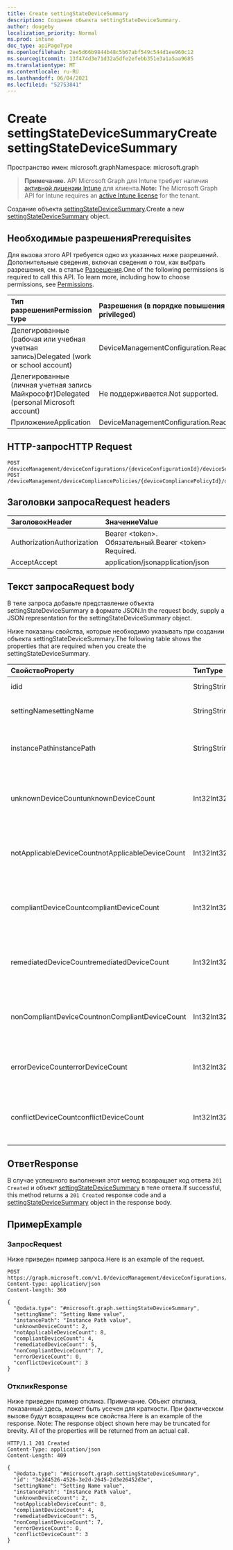 ```yaml
---
title: Create settingStateDeviceSummary
description: Создание объекта settingStateDeviceSummary.
author: dougeby
localization_priority: Normal
ms.prod: intune
doc_type: apiPageType
ms.openlocfilehash: 2ee5d66b9844b48c5b67abf549c544d1ee960c12
ms.sourcegitcommit: 13f474d3e71d32a5dfe2efebb351e3a1a5aa9685
ms.translationtype: MT
ms.contentlocale: ru-RU
ms.lasthandoff: 06/04/2021
ms.locfileid: "52753841"
---
```

# <a name="create-settingstatedevicesummary"></a><span data-ttu-id="0e0b6-103">Create settingStateDeviceSummary</span><span class="sxs-lookup"><span data-stu-id="0e0b6-103">Create settingStateDeviceSummary</span></span>

<span data-ttu-id="0e0b6-104">Пространство имен: microsoft.graph</span><span class="sxs-lookup"><span data-stu-id="0e0b6-104">Namespace: microsoft.graph</span></span>

> <span data-ttu-id="0e0b6-105">**Примечание.** API Microsoft Graph для Intune требует наличия [активной лицензии Intune](https://go.microsoft.com/fwlink/?linkid=839381) для клиента.</span><span class="sxs-lookup"><span data-stu-id="0e0b6-105">**Note:** The Microsoft Graph API for Intune requires an [active Intune license](https://go.microsoft.com/fwlink/?linkid=839381) for the tenant.</span></span>

<span data-ttu-id="0e0b6-106">Создание объекта [settingStateDeviceSummary](../resources/intune-deviceconfig-settingstatedevicesummary.md).</span><span class="sxs-lookup"><span data-stu-id="0e0b6-106">Create a new [settingStateDeviceSummary](../resources/intune-deviceconfig-settingstatedevicesummary.md) object.</span></span>

## <a name="prerequisites"></a><span data-ttu-id="0e0b6-107">Необходимые разрешения</span><span class="sxs-lookup"><span data-stu-id="0e0b6-107">Prerequisites</span></span>
<span data-ttu-id="0e0b6-p101">Для вызова этого API требуется одно из указанных ниже разрешений. Дополнительные сведения, включая сведения о том, как выбрать разрешения, см. в статье [Разрешения](/graph/permissions-reference).</span><span class="sxs-lookup"><span data-stu-id="0e0b6-p101">One of the following permissions is required to call this API. To learn more, including how to choose permissions, see [Permissions](/graph/permissions-reference).</span></span>

|<span data-ttu-id="0e0b6-110">Тип разрешения</span><span class="sxs-lookup"><span data-stu-id="0e0b6-110">Permission type</span></span>|<span data-ttu-id="0e0b6-111">Разрешения (в порядке повышения привилегий)</span><span class="sxs-lookup"><span data-stu-id="0e0b6-111">Permissions (from least to most privileged)</span></span>|
|:---|:---|
|<span data-ttu-id="0e0b6-112">Делегированные (рабочая или учебная учетная запись)</span><span class="sxs-lookup"><span data-stu-id="0e0b6-112">Delegated (work or school account)</span></span>|<span data-ttu-id="0e0b6-113">DeviceManagementConfiguration.ReadWrite.All</span><span class="sxs-lookup"><span data-stu-id="0e0b6-113">DeviceManagementConfiguration.ReadWrite.All</span></span>|
|<span data-ttu-id="0e0b6-114">Делегированные (личная учетная запись Майкрософт)</span><span class="sxs-lookup"><span data-stu-id="0e0b6-114">Delegated (personal Microsoft account)</span></span>|<span data-ttu-id="0e0b6-115">Не поддерживается.</span><span class="sxs-lookup"><span data-stu-id="0e0b6-115">Not supported.</span></span>|
|<span data-ttu-id="0e0b6-116">Приложение</span><span class="sxs-lookup"><span data-stu-id="0e0b6-116">Application</span></span>|<span data-ttu-id="0e0b6-117">DeviceManagementConfiguration.ReadWrite.All</span><span class="sxs-lookup"><span data-stu-id="0e0b6-117">DeviceManagementConfiguration.ReadWrite.All</span></span>|

## <a name="http-request"></a><span data-ttu-id="0e0b6-118">HTTP-запрос</span><span class="sxs-lookup"><span data-stu-id="0e0b6-118">HTTP Request</span></span>
<!-- {
  "blockType": "ignored"
}
-->
``` http
POST /deviceManagement/deviceConfigurations/{deviceConfigurationId}/deviceSettingStateSummaries
POST /deviceManagement/deviceCompliancePolicies/{deviceCompliancePolicyId}/deviceSettingStateSummaries
```

## <a name="request-headers"></a><span data-ttu-id="0e0b6-119">Заголовки запроса</span><span class="sxs-lookup"><span data-stu-id="0e0b6-119">Request headers</span></span>
|<span data-ttu-id="0e0b6-120">Заголовок</span><span class="sxs-lookup"><span data-stu-id="0e0b6-120">Header</span></span>|<span data-ttu-id="0e0b6-121">Значение</span><span class="sxs-lookup"><span data-stu-id="0e0b6-121">Value</span></span>|
|:---|:---|
|<span data-ttu-id="0e0b6-122">Authorization</span><span class="sxs-lookup"><span data-stu-id="0e0b6-122">Authorization</span></span>|<span data-ttu-id="0e0b6-123">Bearer &lt;token&gt;. Обязательный.</span><span class="sxs-lookup"><span data-stu-id="0e0b6-123">Bearer &lt;token&gt; Required.</span></span>|
|<span data-ttu-id="0e0b6-124">Accept</span><span class="sxs-lookup"><span data-stu-id="0e0b6-124">Accept</span></span>|<span data-ttu-id="0e0b6-125">application/json</span><span class="sxs-lookup"><span data-stu-id="0e0b6-125">application/json</span></span>|

## <a name="request-body"></a><span data-ttu-id="0e0b6-126">Текст запроса</span><span class="sxs-lookup"><span data-stu-id="0e0b6-126">Request body</span></span>
<span data-ttu-id="0e0b6-127">В теле запроса добавьте представление объекта settingStateDeviceSummary в формате JSON.</span><span class="sxs-lookup"><span data-stu-id="0e0b6-127">In the request body, supply a JSON representation for the settingStateDeviceSummary object.</span></span>

<span data-ttu-id="0e0b6-128">Ниже показаны свойства, которые необходимо указывать при создании объекта settingStateDeviceSummary.</span><span class="sxs-lookup"><span data-stu-id="0e0b6-128">The following table shows the properties that are required when you create the settingStateDeviceSummary.</span></span>

|<span data-ttu-id="0e0b6-129">Свойство</span><span class="sxs-lookup"><span data-stu-id="0e0b6-129">Property</span></span>|<span data-ttu-id="0e0b6-130">Тип</span><span class="sxs-lookup"><span data-stu-id="0e0b6-130">Type</span></span>|<span data-ttu-id="0e0b6-131">Описание</span><span class="sxs-lookup"><span data-stu-id="0e0b6-131">Description</span></span>|
|:---|:---|:---|
|<span data-ttu-id="0e0b6-132">id</span><span class="sxs-lookup"><span data-stu-id="0e0b6-132">id</span></span>|<span data-ttu-id="0e0b6-133">String</span><span class="sxs-lookup"><span data-stu-id="0e0b6-133">String</span></span>|<span data-ttu-id="0e0b6-134">Ключ объекта.</span><span class="sxs-lookup"><span data-stu-id="0e0b6-134">Key of the entity.</span></span>|
|<span data-ttu-id="0e0b6-135">settingName</span><span class="sxs-lookup"><span data-stu-id="0e0b6-135">settingName</span></span>|<span data-ttu-id="0e0b6-136">String</span><span class="sxs-lookup"><span data-stu-id="0e0b6-136">String</span></span>|<span data-ttu-id="0e0b6-137">Имя параметра.</span><span class="sxs-lookup"><span data-stu-id="0e0b6-137">Name of the setting</span></span>|
|<span data-ttu-id="0e0b6-138">instancePath</span><span class="sxs-lookup"><span data-stu-id="0e0b6-138">instancePath</span></span>|<span data-ttu-id="0e0b6-139">String</span><span class="sxs-lookup"><span data-stu-id="0e0b6-139">String</span></span>|<span data-ttu-id="0e0b6-140">Имя пути к экземпляру для параметра.</span><span class="sxs-lookup"><span data-stu-id="0e0b6-140">Name of the InstancePath for the setting</span></span>|
|<span data-ttu-id="0e0b6-141">unknownDeviceCount</span><span class="sxs-lookup"><span data-stu-id="0e0b6-141">unknownDeviceCount</span></span>|<span data-ttu-id="0e0b6-142">Int32</span><span class="sxs-lookup"><span data-stu-id="0e0b6-142">Int32</span></span>|<span data-ttu-id="0e0b6-143">Количество неизвестных устройств для параметра.</span><span class="sxs-lookup"><span data-stu-id="0e0b6-143">Device Unkown count for the setting</span></span>|
|<span data-ttu-id="0e0b6-144">notApplicableDeviceCount</span><span class="sxs-lookup"><span data-stu-id="0e0b6-144">notApplicableDeviceCount</span></span>|<span data-ttu-id="0e0b6-145">Int32</span><span class="sxs-lookup"><span data-stu-id="0e0b6-145">Int32</span></span>|<span data-ttu-id="0e0b6-146">Количество неприменимых устройств для параметра.</span><span class="sxs-lookup"><span data-stu-id="0e0b6-146">Device Not Applicable count for the setting</span></span>|
|<span data-ttu-id="0e0b6-147">compliantDeviceCount</span><span class="sxs-lookup"><span data-stu-id="0e0b6-147">compliantDeviceCount</span></span>|<span data-ttu-id="0e0b6-148">Int32</span><span class="sxs-lookup"><span data-stu-id="0e0b6-148">Int32</span></span>|<span data-ttu-id="0e0b6-149">Количество соответствующих устройств для параметра.</span><span class="sxs-lookup"><span data-stu-id="0e0b6-149">Device Compliant count for the setting</span></span>|
|<span data-ttu-id="0e0b6-150">remediatedDeviceCount</span><span class="sxs-lookup"><span data-stu-id="0e0b6-150">remediatedDeviceCount</span></span>|<span data-ttu-id="0e0b6-151">Int32</span><span class="sxs-lookup"><span data-stu-id="0e0b6-151">Int32</span></span>|<span data-ttu-id="0e0b6-152">Количество соответствующих устройств для параметра.</span><span class="sxs-lookup"><span data-stu-id="0e0b6-152">Device Compliant count for the setting</span></span>|
|<span data-ttu-id="0e0b6-153">nonCompliantDeviceCount</span><span class="sxs-lookup"><span data-stu-id="0e0b6-153">nonCompliantDeviceCount</span></span>|<span data-ttu-id="0e0b6-154">Int32</span><span class="sxs-lookup"><span data-stu-id="0e0b6-154">Int32</span></span>|<span data-ttu-id="0e0b6-155">Количество несоответствующих устройств для параметра.</span><span class="sxs-lookup"><span data-stu-id="0e0b6-155">Device NonCompliant count for the setting</span></span>|
|<span data-ttu-id="0e0b6-156">errorDeviceCount</span><span class="sxs-lookup"><span data-stu-id="0e0b6-156">errorDeviceCount</span></span>|<span data-ttu-id="0e0b6-157">Int32</span><span class="sxs-lookup"><span data-stu-id="0e0b6-157">Int32</span></span>|<span data-ttu-id="0e0b6-158">Количество ошибок устройств для параметра.</span><span class="sxs-lookup"><span data-stu-id="0e0b6-158">Device error count for the setting</span></span>|
|<span data-ttu-id="0e0b6-159">conflictDeviceCount</span><span class="sxs-lookup"><span data-stu-id="0e0b6-159">conflictDeviceCount</span></span>|<span data-ttu-id="0e0b6-160">Int32</span><span class="sxs-lookup"><span data-stu-id="0e0b6-160">Int32</span></span>|<span data-ttu-id="0e0b6-161">Количество конфликтов устройств для параметра.</span><span class="sxs-lookup"><span data-stu-id="0e0b6-161">Device conflict error count for the setting</span></span>|



## <a name="response"></a><span data-ttu-id="0e0b6-162">Ответ</span><span class="sxs-lookup"><span data-stu-id="0e0b6-162">Response</span></span>
<span data-ttu-id="0e0b6-163">В случае успешного выполнения этот метод возвращает код ответа `201 Created` и объект [settingStateDeviceSummary](../resources/intune-deviceconfig-settingstatedevicesummary.md) в теле ответа.</span><span class="sxs-lookup"><span data-stu-id="0e0b6-163">If successful, this method returns a `201 Created` response code and a [settingStateDeviceSummary](../resources/intune-deviceconfig-settingstatedevicesummary.md) object in the response body.</span></span>

## <a name="example"></a><span data-ttu-id="0e0b6-164">Пример</span><span class="sxs-lookup"><span data-stu-id="0e0b6-164">Example</span></span>

### <a name="request"></a><span data-ttu-id="0e0b6-165">Запрос</span><span class="sxs-lookup"><span data-stu-id="0e0b6-165">Request</span></span>
<span data-ttu-id="0e0b6-166">Ниже приведен пример запроса.</span><span class="sxs-lookup"><span data-stu-id="0e0b6-166">Here is an example of the request.</span></span>
``` http
POST https://graph.microsoft.com/v1.0/deviceManagement/deviceConfigurations/{deviceConfigurationId}/deviceSettingStateSummaries
Content-type: application/json
Content-length: 360

{
  "@odata.type": "#microsoft.graph.settingStateDeviceSummary",
  "settingName": "Setting Name value",
  "instancePath": "Instance Path value",
  "unknownDeviceCount": 2,
  "notApplicableDeviceCount": 8,
  "compliantDeviceCount": 4,
  "remediatedDeviceCount": 5,
  "nonCompliantDeviceCount": 7,
  "errorDeviceCount": 0,
  "conflictDeviceCount": 3
}
```

### <a name="response"></a><span data-ttu-id="0e0b6-167">Отклик</span><span class="sxs-lookup"><span data-stu-id="0e0b6-167">Response</span></span>
<span data-ttu-id="0e0b6-p102">Ниже приведен пример отклика. Примечание. Объект отклика, показанный здесь, может быть усечен для краткости. При фактическом вызове будут возвращены все свойства.</span><span class="sxs-lookup"><span data-stu-id="0e0b6-p102">Here is an example of the response. Note: The response object shown here may be truncated for brevity. All of the properties will be returned from an actual call.</span></span>
``` http
HTTP/1.1 201 Created
Content-Type: application/json
Content-Length: 409

{
  "@odata.type": "#microsoft.graph.settingStateDeviceSummary",
  "id": "3e2d4526-4526-3e2d-2645-2d3e26452d3e",
  "settingName": "Setting Name value",
  "instancePath": "Instance Path value",
  "unknownDeviceCount": 2,
  "notApplicableDeviceCount": 8,
  "compliantDeviceCount": 4,
  "remediatedDeviceCount": 5,
  "nonCompliantDeviceCount": 7,
  "errorDeviceCount": 0,
  "conflictDeviceCount": 3
}
```





